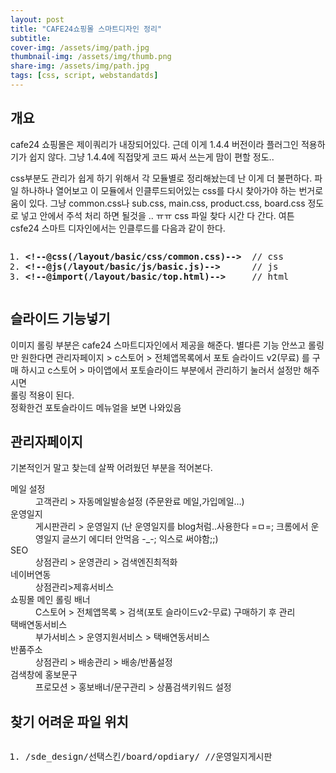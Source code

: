 ```yaml
---
layout: post
title: "CAFE24쇼핑몰 스마트디자인 정리"
subtitle: 
cover-img: /assets/img/path.jpg
thumbnail-img: /assets/img/thumb.png
share-img: /assets/img/path.jpg
tags: [css, script, webstandatds]
---
```

<div class="entry-content">
    <h2>개요</h2>
    <p>cafe24 쇼핑몰은 제이쿼리가 내장되어있다. 근데 이게 1.4.4 버전이라 플러그인 적용하기가 쉽지 않다. 그냥 1.4.4에 직접맞게 코드 짜서 쓰는게 맘이 편할 정도..</p>
    <p>css부분도 관리가 쉽게 하기 위해서 각 모듈별로 정리해놨는데 난 이게 더 불편하다. 파일 하나하나 열어보고 이 모듈에서 인클루드되어있는 css를 다시 찾아가야 하는 번거로움이 있다. 그냥 common.css나 sub.css, main.css, product.css, board.css 정도로 넣고 안에서 주석 처리 하면 될것을 .. ㅠㅠ css 파일 찾다 시간 다 간다. 여튼 csfe24 스마트 디자인에서는 인클루드를 다음과 같이 한다.<span id="more-795"></span></p>
    <pre class="html cH_kip"><ol><li class="odd"><span><b class="comment">&lt;!--@css(/layout/basic/css/common.css)--&gt;</b>  // css</span></li><li class="even"><span><b class="comment">&lt;!--@js(/layout/basic/js/basic.js)--&gt;</b>      // js</span></li><li class="odd"><span><b class="comment">&lt;!--@import(/layout/basic/top.html)--&gt;</b>     // html</span></li></ol></pre>
    <h2>슬라이드 기능넣기</h2>
    <p>이미지 롤링 부분은 cafe24 스마트디자인에서 제공을 해준다. 별다른 기능 안쓰고 롤링만 원한다면 관리자페이지 &gt; c스토어 &gt; 전체앱목록에서 포토 슬라이드 v2(무료) 를 구매 하시고 c스토어 &gt; 마이앱에서 포토슬라이드 부분에서 관리하기 눌러서 설정만 해주시면<br>
    롤링 적용이 된다.<br>
    정확한건 포토슬라이드 메뉴얼을 보면 나와있음</p>
    <h2>관리자페이지</h2>
    <p>기본적인거 말고 찾는데 살짝 어려웠던 부분을 적어본다.</p>
    <dl>
    <dt>메일 설정</dt>
    <dd>고객관리 &gt; 자동메일발송설정 (주문완료 메일,가입메일…)</dd>
    <dt>운영일지</dt>
    <dd>게시판관리 &gt; 운영일지 (난 운영일지를 blog처럼..사용한다 =ㅁ=; 크롬에서 운영일지 글쓰기 에디터 안먹음 -_-; 익스로 써야함;;)</dd>
    <dt>SEO</dt>
    <dd>상점관리 &gt; 운영관리 &gt; 검색엔진최적화</dd>
    <dt>네이버연동</dt>
    <dd>상점관리&gt;제휴서비스</dd>
    <dt>쇼핑몰 메인 롤링 배너</dt>
    <dd>C스토어 &gt; 전체앱목록 &gt; 검색(포토 슬라이드v2-무료) 구매하기 후 관리</dd>
    <dt>택배연동서비스</dt>
    <dd>부가서비스 &gt; 운영지원서비스 &gt; 택배연동서비스</dd>
    <dt>반품주소</dt>
    <dd>상점관리 &gt; 배송관리 &gt; 배송/반품설정</dd>
    <dt>검색창에 홍보문구</dt>
    <dd>프로모션 &gt; 홍보배너/문구관리 &gt; 상품검색키워드 설정</dd>
    </dl>
    <h2>찾기 어려운 파일 위치</h2>
    <pre class="html cH_kip"><ol><li class="odd"><span>/sde_design/선택스킨/board/opdiary/ //운영일지게시판</span></li></ol></pre>
</div>